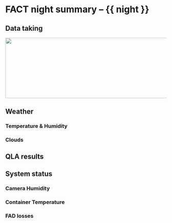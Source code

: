 # FACT night summary – {{ night }}

## Data taking

<div align="center">
<img src="{{ run_plot }}" alt="" style="width:15cm; height:5cm;"/>
</div>

## Weather

### Temperature & Humidity

### Clouds


## QLA results

## System status

### Camera Humidity

### Container Temperature

### FAD losses


